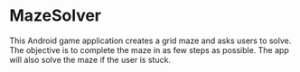 # MazeSolver
This Android game application creates a grid maze and asks users to solve. The objective is to complete the maze in as few steps as 
possible. The app will also solve the maze if the user is stuck.
